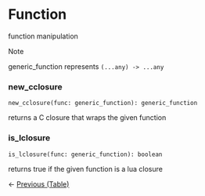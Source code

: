 # Function
function manipulation

> [!NOTE]
> generic_function represents `(...any) -> ...any`

### new_cclosure
```luau
new_cclosure(func: generic_function): generic_function
```
returns a C closure that wraps the given function

### is_lclosure
```luau
is_lclosure(func: generic_function): boolean
```
returns true if the given function is a lua closure

<- [Previous (Table)](./Table.MD)

<!-- [Next (Function)](./Function.MD) -> -->